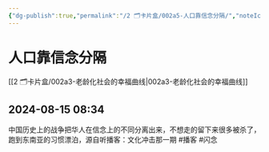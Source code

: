 ```yaml
---
{"dg-publish":true,"permalink":"/2 🗂️卡片盒/002a5-人口靠信念分隔/","noteIcon":"1","created":"2024-08-15T08:34:00","updated":"2024-10-02T09:12"}
---
```


# 人口靠信念分隔

[[2 🗂️卡片盒/002a3-老龄化社会的幸福曲线\|002a3-老龄化社会的幸福曲线]]

## 2024-08-15 08:34

中国历史上的战争把华人在信念上的不同分离出来，不想走的留下来很多被杀了，跑到东南亚的习惯漂泊，源自听播客：文化冲击那一期 #播客 #闪念
